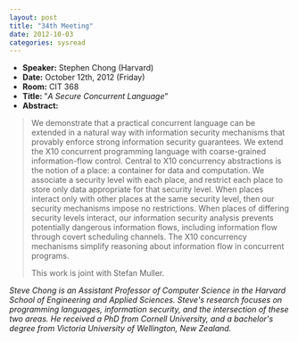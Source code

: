```yaml
---
layout: post
title: "34th Meeting"
date: 2012-10-03
categories: sysread
---
```


<ul>
	<li><strong>Speaker:</strong> Stephen Chong (Harvard)</li>
	<li><strong>Date:</strong> October 12th, 2012 (Friday)</li>
	<li><strong>Room:</strong> CIT 368</li>
	<li><strong>Title: </strong>"<em>A Secure Concurrent Language</em>"</li>
	<li><strong>Abstract:</strong></li>
</ul>
<blockquote>We demonstrate that a practical concurrent language can be extended in a natural way with information security mechanisms that provably enforce strong information security guarantees. We extend the X10 concurrent programming language with coarse-grained information-flow control. Central to X10 concurrency abstractions is the notion of a place: a container for data and computation. We associate a security level with each place, and restrict each place to store only data appropriate for that security level. When places interact only with other places at the same security level, then our security mechanisms impose no restrictions. When places of differing security levels interact, our information security analysis prevents potentially dangerous information flows, including information flow through covert scheduling channels. The X10 concurrency mechanisms simplify reasoning about information flow in concurrent programs.

This work is joint with Stefan Muller.</blockquote>
<em>Steve Chong is an Assistant Professor of Computer Science in the Harvard School of Engineering and Applied Sciences. Steve's research focuses on programming languages, information security, and the intersection of these two areas. He received a PhD from Cornell University, and a bachelor's degree from Victoria University of Wellington, New Zealand.</em>
